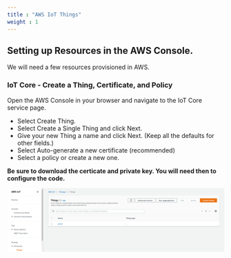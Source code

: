 ```yaml
---
title : "AWS IoT Things"
weight : 1
---
```


## Setting up Resources in the AWS Console.

We will need a few resources provisioned in AWS. 

### IoT Core - Create a Thing, Certificate, and Policy

Open the AWS Console in your browser and navigate to the IoT Core service page. 

- Select Create Thing.
- Select Create a Single Thing and click Next.
- Give your new Thing a name and click Next. (Keep all the defaults for other fields.)
- Select Auto-generate a new certificate (recommended)
- Select a policy or create a new one.

**Be sure to download the certicate and private key. You will need then to configure the code.**

![things](/static/create-thing.png)

